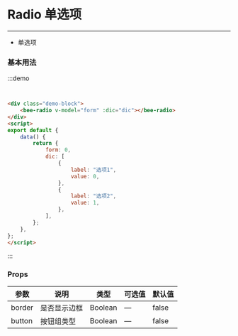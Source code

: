 # Radio 单选项 
----
- 单选项

### 基本用法

<div class="demo-block">
    <bee-radio v-model="form" :dic="dic"></bee-radio>
</div>
<script>
export default {
    data() {
        return {
            form: 0,
            dic: [
                {
                    label: "选项1",
                    value: 0,
                },
                {
                    label: "选项2",
                    value: 1,
                },
            ],
        };
    },
};
</script>

:::demo
```html


<div class="demo-block">
    <bee-radio v-model="form" :dic="dic"></bee-radio>
</div>
<script>
export default {
    data() {
        return {
            form: 0,
            dic: [
                {
                    label: "选项1",
                    value: 0,
                },
                {
                    label: "选项2",
                    value: 1,
                },
            ],
        };
    },
};
</script>
```
:::


### Props

| 参数     | 说明     | 类型      | 可选值 | 默认值   |
|--------|--------|---------|-----|-------|
| border | 是否显示边框 | Boolean | —   | false |
| button | 按钮组类型  | Boolean | —   | false |

